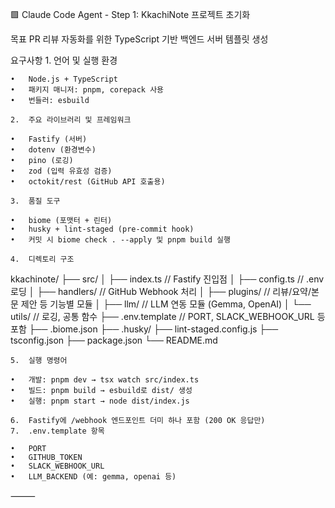 🟩 Claude Code Agent - Step 1: KkachiNote 프로젝트 초기화

목표
PR 리뷰 자동화를 위한 TypeScript 기반 백엔드 서버 템플릿 생성

요구사항 1. 언어 및 실행 환경

    •	Node.js + TypeScript
    •	패키지 매니저: pnpm, corepack 사용
    •	번들러: esbuild

    2.	주요 라이브러리 및 프레임워크

    •	Fastify (서버)
    •	dotenv (환경변수)
    •	pino (로깅)
    •	zod (입력 유효성 검증)
    •	octokit/rest (GitHub API 호출용)

    3.	품질 도구

    •	biome (포맷터 + 린터)
    •	husky + lint-staged (pre-commit hook)
    •	커밋 시 biome check . --apply 및 pnpm build 실행

    4.	디렉토리 구조

kkachinote/
├── src/
│ ├── index.ts // Fastify 진입점
│ ├── config.ts // .env 로딩
│ ├── handlers/ // GitHub Webhook 처리
│ ├── plugins/ // 리뷰/요약/본문 제안 등 기능별 모듈
│ ├── llm/ // LLM 연동 모듈 (Gemma, OpenAI)
│ └── utils/ // 로깅, 공통 함수
├── .env.template // PORT, SLACK_WEBHOOK_URL 등 포함
├── .biome.json
├── .husky/
├── lint-staged.config.js
├── tsconfig.json
├── package.json
└── README.md

    5.	실행 명령어

    •	개발: pnpm dev → tsx watch src/index.ts
    •	빌드: pnpm build → esbuild로 dist/ 생성
    •	실행: pnpm start → node dist/index.js

    6.	Fastify에 /webhook 엔드포인트 더미 하나 포함 (200 OK 응답만)
    7.	.env.template 항목

    •	PORT
    •	GITHUB_TOKEN
    •	SLACK_WEBHOOK_URL
    •	LLM_BACKEND (예: gemma, openai 등)

⸻
